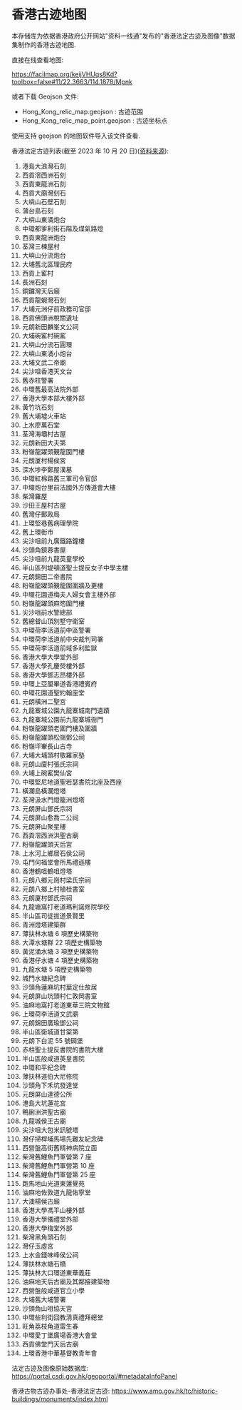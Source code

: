 # 香港古迹地图

本存储库为依据香港政府公开网站"资料一线通"发布的"香港法定古迹及图像"数据集制作的香港古迹地图.

直接在线查看地图:

https://facilmap.org/keijVHUqs8Kd?toolbox=false#11/22.3663/114.1878/Mpnk

或者下载 Geojson 文件:

- Hong_Kong_relic_map.geojson : 古迹范围
- Hong_Kong_relic_map_point.geojson : 古迹坐标点

使用支持 geojson 的地图软件导入该文件查看.

香港法定古迹列表(截至 2023 年 10 月 20 日)([资料来源](https://www.amo.gov.hk/filemanager/amo/common/form/DM_Mon_List_c.pdf)):

1. 港島大浪灣石刻
2. 西貢滘西洲石刻
3. 西貢東龍洲石刻
4. 西貢大廟灣刻石
5. 大嶼山石壁石刻
6. 蒲台島石刻
7. 大嶼山東涌炮台
8. 中環都爹利街石階及煤氣路燈
9. 西貢東龍洲炮台
10. 荃灣三棟屋村
11. 大嶼山分流炮台
12. 大埔舊北區理民府
13. 西貢上窰村
14. 長洲石刻
15. 銅鑼灣天后廟
16. 西貢龍蝦灣石刻
17. 大埔元洲仔前政務司官邸
18. 西貢佛頭洲稅關遺址
19. 元朗新田麟峯文公祠
20. 大埔碗窰村碗窰
21. 大嶼山分流石圓環
22. 大嶼山東涌小炮台
23. 大埔文武二帝廟
24. 尖沙咀香港天文台
25. 舊赤柱警署
26. 中環舊最高法院外部
27. 香港大學本部大樓外部
28. 黃竹坑石刻
29. 舊大埔墟火車站
30. 上水廖萬石堂
31. 荃灣海壩村古屋
32. 元朗新田大夫第
33. 粉嶺龍躍頭覲龍圍門樓
34. 元朗厦村楊侯宮
35. 深水埗李鄭屋漢墓
36. 中環紅棉路舊三軍司令官邸
37. 中環炮台里前法國外方傳道會大樓
38. 柴灣羅屋
39. 沙田王屋村古屋
40. 舊灣仔郵政局
41. 上環堅巷舊病理學院
42. 舊上環街市
43. 尖沙咀前九廣鐵路鐘樓
44. 沙頭角鏡蓉書屋
45. 尖沙咀前九龍英童學校
46. 半山區列堤頓道聖士提反女子中學主樓
47. 元朗錦田二帝書院
48. 粉嶺龍躍頭覲龍圍圍牆及更樓
49. 中環花園道梅夫人婦女會主樓外部
50. 粉嶺龍躍頭麻笏圍門樓
51. 尖沙咀前水警總部
52. 舊總督山頂別墅守衛室
53. 中環荷李活道前中區警署
54. 中環荷李活道前中央裁判司署
55. 中環荷李活道前域多利監獄
56. 香港大學大學堂外部
57. 香港大學孔慶熒樓外部
58. 香港大學鄧志昂樓外部
59. 中環上亞厘畢道香港禮賓府
60. 中環花園道聖約翰座堂
61. 元朗橫洲二聖宮
62. 九龍寨城公園九龍寨城南門遺蹟
63. 九龍寨城公園前九龍寨城衙門
64. 粉嶺龍躍頭老圍門樓及圍牆
65. 粉嶺龍躍頭松嶺鄧公祠
66. 粉嶺坪輋長山古寺
67. 大埔大埔頭村敬羅家塾
68. 元朗山廈村張氏宗祠
69. 大埔上碗窰樊仙宮
70. 中環堅尼地道聖若瑟書院北座及西座
71. 橫瀾島橫瀾燈塔
72. 荃灣汲水門燈籠洲燈塔
73. 元朗屏山鄧氏宗祠
74. 元朗屏山愈喬二公祠
75. 元朗屏山聚星樓
76. 西貢滘西洲洪聖古廟
77. 粉嶺龍躍頭天后宮
78. 上水河上鄉居石侯公祠
79. 屯門何福堂會所馬禮遜樓
80. 香港鶴咀鶴咀燈塔
81. 元朗八鄉元崗村梁氏宗祠
82. 元朗八鄉上村植桂書室
83. 元朗厦村鄧氏宗祠
84. 九龍塘窩打老道瑪利諾修院學校
85. 半山區司徒拔道景賢里
86. 青洲燈塔建築群
87. 薄扶林水塘 6 項歷史構築物
88. 大潭水塘群 22 項歷史構築物
89. 黃泥涌水塘 3 項歷史構築物
90. 香港仔水塘 4 項歷史構築物
91. 九龍水塘 5 項歷史構築物
92. 城門水塘紀念碑
93. 沙頭角蓮麻坑村葉定仕故居
94. 元朗屏山坑頭村仁敦岡書室
95. 油麻地窩打老道東華三院文物館
96. 上環荷李活道文武廟
97. 元朗錦田廣瑜鄧公祠
98. 半山區衛城道甘棠第
99. 元朗下白泥 55 號碉堡
100. 赤柱聖士提反書院的書院大樓
101. 半山區般咸道英皇書院
102. 中環和平紀念碑
103. 薄扶林道伯大尼修院
104. 沙頭角下禾坑發達堂
105. 元朗屏山達德公所
106. 港島大坑蓮花宮
107. 鴨脷洲洪聖古廟
108. 九龍城侯王古廟
109. 尖沙咀大包米訊號塔
110. 灣仔掃桿埔馬場先難友紀念碑
111. 西營盤高街舊精神病院立面
112. 柴灣舊鯉魚門軍營第 7 座
113. 柴灣舊鯉魚門軍營第 10 座
114. 柴灣舊鯉魚門軍營第 25 座
115. 跑馬地山光道東蓮覺苑
116. 油麻地佐敦道九龍佑寧堂
117. 大澳楊侯古廟
118. 香港大學馮平山樓外部
119. 香港大學儀禮堂外部
120. 香港大學梅堂外部
121. 柴灣黑角頭石刻
122. 灣仔玉虛宮
123. 上水金錢味峰侯公祠
124. 薄扶林水塘石橋
125. 薄扶林大口環道東華義莊
126. 油麻地天后古廟及其鄰接建築物
127. 西營盤般咸道官立小學
128. 大埔舊大埔警署
129. 沙頭角山咀協天宮
130. 中環些利街回教清真禮拜總堂
131. 旺⻆荔枝⻆道雷生春
132. 中環愛丁堡廣場香港大會堂
133. 西貢佛堂門天后古廟
134. 上環香港中華基督教青年會

法定古迹及图像原始数据库: https://portal.csdi.gov.hk/geoportal/#metadataInfoPanel

香港古物古迹办事处-香港法定古迹: https://www.amo.gov.hk/tc/historic-buildings/monuments/index.html

